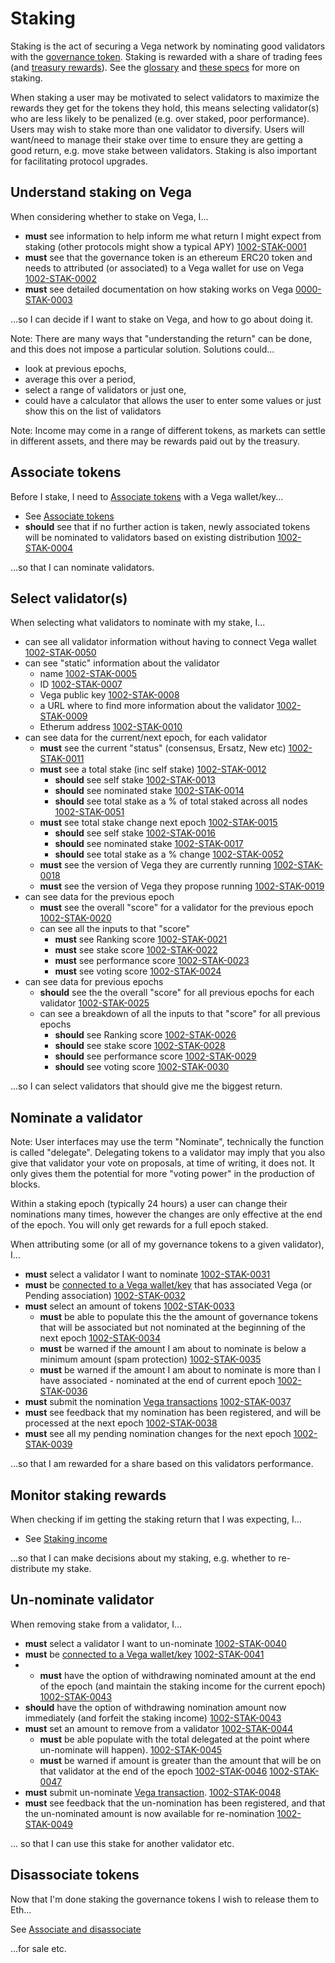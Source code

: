 # Staking

Staking is the act of securing a Vega network by nominating good validators with the [governance token](../protocol/0071-STAK-erc20_governance_token_staking.md). Staking is rewarded with a share of trading fees (and [treasury rewards](../0056-REWA-rewards_overview.md)). See the [glossary](../glossaries/staking-and-governance.md) and [these specs](../protocol#delegation-staking-and-rewards) for more on staking.

When staking a user may be motivated to select validators to maximize the rewards they get for the tokens they hold, this means selecting validator(s) who are less likely to be penalized (e.g. over staked, poor performance). Users may wish to stake more than one validator to diversify. Users will want/need to manage their stake over time to ensure they are getting a good return, e.g. move stake between validators. Staking is also important for facilitating protocol upgrades. 

## Understand staking on Vega
When considering whether to stake on Vega, I...

- **must** see information to help inform me what return I might expect from staking (other protocols might show a typical APY) [1002-STAK-0001](#1002-STAK-0001 "1002-STAK-0001")
- **must** see that the governance token is an ethereum ERC20 token and needs to attributed (or associated) to a Vega wallet for use on Vega [1002-STAK-0002](#1002-STAK-0002 "1002-STAK-0002")  
- **must** see detailed documentation on how staking works on Vega [0000-STAK-0003](#0000-STAK-0003 "0000-STAK-0003") 

...so I can decide if I want to stake on Vega, and how to go about doing it.

Note: There are many ways that "understanding the return" can be done, and this does not impose a particular solution. Solutions could...
- look at previous epochs, 
- average this over a period, 
- select a range of validators or just one, 
- could have a calculator that allows the user to enter some values or just show this on the list of validators 

Note: Income may come in a range of different tokens, as markets can settle in different assets, and there may be rewards paid out by the treasury.

## Associate tokens
Before I stake, I need to [Associate tokens](./1000-ASSO-associate.md) with a Vega wallet/key...

- See [Associate tokens](./1000-ASSO-associate.md)
- **should** see that if no further action is taken, newly associated tokens will be nominated to validators based on existing distribution [1002-STAK-0004](#1002-STAK-0004 "1002-STAK-0004")

...so that I can nominate validators.

## Select validator(s)
When selecting what validators to nominate with my stake, I...

- can see all validator information without having to connect Vega wallet [1002-STAK-0050](#1002-STAK-0050 "1002-STAK-0050")
- can see "static" information about the validator 
  - name [1002-STAK-0005](#1002-STAK-0005 "1002-STAK-0006")
  - ID [1002-STAK-0007](#1002-STAK-0007 "1002-STAK-0007")
  - Vega public key [1002-STAK-0008](#1002-STAK-0008 "1002-STAK-0008")
  - a URL where to find more information about the validator [1002-STAK-0009](#1002-STAK-0009 "1002-STAK-0009")
  - Etherum address [1002-STAK-0010](#1002-STAK-0010 "1002-STAK-0010")
- can see data for the current/next epoch, for each validator
  - **must** see the current "status" (consensus, Ersatz, New etc) [1002-STAK-0011](#1002-STAK-0011 "1002-STAK-0011") 
  - **must** see a total stake (inc self stake) [1002-STAK-0012](#1002-STAK-0012 "1002-STAK-0012")
    - **should** see self stake [1002-STAK-0013](#1002-STAK-0013 "1002-STAK-0013")
    - **should** see nominated stake [1002-STAK-0014](#1002-STAK-0014 "1002-STAK-0014")
    - **should** see total stake as a % of total staked across all nodes  [1002-STAK-0051](#1002-STAK-0051 "1002-STAK-0051")
  - **must** see total stake change next epoch [1002-STAK-0015](#1002-STAK-0015 "1002-STAK-0015")
    - **should** see self stake [1002-STAK-0016](#1002-STAK-0016 "1002-STAK-0016")
    - **should** see nominated stake [1002-STAK-0017](#1002-STAK-0017 "1002-STAK-0017")
    - **should** see total stake as a % change [1002-STAK-0052](#1002-STAK-0052 "1002-STAK-0052")
  - **must** see the version of Vega they are currently running [1002-STAK-0018](#1002-STAK-0018 "1002-STAK-0018")
  - **must** see the version of Vega they propose running [1002-STAK-0019](#1002-STAK-0019 "1002-STAK-0019")
- can see data for the previous epoch
  - **must** see the overall "score" for a validator for the previous epoch [1002-STAK-0020](#1002-STAK-0020 "1002-STAK-0020")
  - can see all the inputs to that "score" 
    - **must** see Ranking score [1002-STAK-0021](#1002-STAK-0021 "1002-STAK-0021")
    - **must** see stake score [1002-STAK-0022](#1002-STAK-0022 "1002-STAK-0022")
    - **must** see performance score [1002-STAK-0023](#1002-STAK-0023 "1002-STAK-0023")
    - **must** see voting score [1002-STAK-0024](#1002-STAK-0024 "1002-STAK-0024")
- can see data for previous epochs
  - **should** see the the overall "score" for all previous epochs for each validator [1002-STAK-0025](#1002-STAK-0025 "1002-STAK-0025")
  - can see a breakdown of all the inputs to that "score" for all previous epochs 
    - **should** see Ranking score [1002-STAK-0026](#1002-STAK-0026 "1002-STAK-0026")
    - **should** see stake score [1002-STAK-0028](#1002-STAK-0028 "1002-STAK-0028")
    - **should** see performance score [1002-STAK-0029](#1002-STAK-0029 "1002-STAK-0029")
    - **should** see voting score [1002-STAK-0030](#1002-STAK-0030 "1002-STAK-0030")

...so I can select validators that should give me the biggest return.

## Nominate a validator
Note: User interfaces may use the term "Nominate", technically the function is called "delegate". Delegating tokens to a validator may imply that you also give that validator your vote on proposals, at time of writing, it does not. It only gives them the potential for more "voting power" in the production of blocks.

Within a staking epoch (typically 24 hours) a user can change their nominations many times, however the changes are only effective at the end of the epoch. You will only get rewards for a full epoch staked.

When attributing some (or all of my governance tokens to a given validator), I...

- **must** select a validator I want to nominate [1002-STAK-0031](#1002-STAK-0031 "1002-STAK-0031")
- **must** be [connected to a Vega wallet/key](#TBD) that has associated Vega (or Pending association) [1002-STAK-0032](#1002-STAK-0032 "1002-STAK-0032")
- **must** select an amount of tokens [1002-STAK-0033](#1002-STAK-0033 "1002-STAK-0033")
  - **must** be able to populate this the the amount of governance tokens that will be associated but not nominated at the beginning of the next epoch [1002-STAK-0034](#1002-STAK-0034 "1002-STAK-0034")
  - **must** be warned if the amount I am about to nominate is below a minimum amount (spam protection) [1002-STAK-0035](#1002-STAK-0035 "1002-STAK-0035")
  - **must** be warned if the amount I am about to nominate is more than I have associated - nominated at the end of current epoch [1002-STAK-0036](#1002-STAK-0036 "1002-STAK-0036")
- **must** submit the nomination [Vega transactions](#TBD) [1002-STAK-0037](#1002-STAK-0037 "1002-STAK-0037")
- **must** see feedback that my nomination has been registered, and will be processed at the next epoch [1002-STAK-0038](#1002-STAK-0038 "1002-STAK-0038")
- **must** see all my pending nomination changes for the next epoch [1002-STAK-0039](#1002-STAK-0039 "1002-STAK-0039")

...so that I am rewarded for a share based on this validators performance.

## Monitor staking rewards
When checking if im getting the staking return that I was expecting, I... 

- See [Staking income](./1002-INCO-income.md)

...so that I can make decisions about my staking, e.g. whether to re-distribute my stake.

## Un-nominate validator
When removing stake from a validator, I...

- **must** select a validator I want to un-nominate [1002-STAK-0040](#1002-STAK-0040 "1002-STAK-0040")
- **must** be [connected to a Vega wallet/key](#TBD) [1002-STAK-0041](#1002-STAK-0041 "1002-STAK-0041")
- - **must** have the option of withdrawing nominated amount at the end of the epoch (and maintain the staking income for the current epoch) [1002-STAK-0043](#1002-STAK-0042 "1002-STAK-0042")
- **should** have the option of withdrawing nomination amount now immediately (and forfeit the staking income) [1002-STAK-0043](#1002-STAK-0043 "1002-STAK-0043")
- **must** set an amount to remove from a validator [1002-STAK-0044](#1002-STAK-0044 "1002-STAK-0044")
  - **must** be able populate with the total delegated at the point where un-nominate will happen). [1002-STAK-0045](#1002-STAK-0045 "1002-STAK-0045")
  - **must** be warned if amount is greater than the amount that will be on that validator at the end of the epoch [1002-STAK-0046](#1002-STAK-0046 "1002-STAK-0047")
[1002-STAK-0047](#1002-STAK-0047 "1002-STAK-0047")
- **must** submit un-nominate [Vega transaction](#TBD). [1002-STAK-0048](#1002-STAK-0048 "1002-STAK-0048")
- **must** see feedback that the un-nomination has been registered, and that the un-nominated amount is now available for re-nomination [1002-STAK-0049](#1002-STAK-0049 "1002-STAK-0049")

... so that I can use this stake for another validator etc.

## Disassociate tokens
Now that I'm done staking the governance tokens I wish to release them to Eth...

See [Associate and disassociate](1000-ASSO-associate.md#disassociate)

...for sale etc.